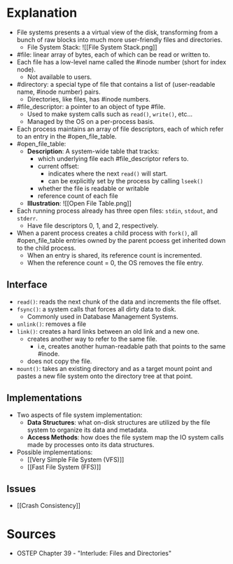 # Explanation
- File systems presents a a virtual view of the disk, transforming from a bunch of raw blocks into much more user-friendly files and directories.
	- File System Stack: ![[File System Stack.png]]
- #file: linear array of bytes, each of which can be read or written to.
- Each file has a low-level name called the #inode number (short for index node).
	- Not available to users.
- #directory: a special type of file that contains a list of (user-readable name, #inode number) pairs.
	- Directories, like files, has #inode numbers.
- #file_descriptor: a pointer to an object of type #file.
	- Used to make system calls such as `read()`, `write()`, etc...
	- Managed by the OS on a per-process basis.
- Each process maintains an array of file descriptors, each of which refer to an entry in the #open_file_table.
- #open_file_table:
	- **Description**: A system-wide table that tracks:
		- which underlying file each #file_descriptor refers to.
		- current offset:
			- indicates where the next `read()` will start.
			- can be explicitly set by the process by calling `lseek()`
		- whether the file is readable or writable
		- reference count of each file
	- **Illustration**: ![[Open File Table.png]]
- Each running process already has three open files: `stdin`, `stdout`, and `stderr`.
	- Have file descriptors 0, 1, and 2, respectively.
- When a parent process creates a child process with `fork()`, all #open_file_table  entries owned by the parent pcoess get inherited down to the child process.
	- When an entry is shared, its reference count is incremented.
	- When the reference count = 0, the OS removes the file entry.

## Interface
- `read()`: reads the next chunk of the data and increments the file offset.
- `fsync()`: a system calls that forces all dirty data to disk.
	- Commonly used in Database Management Systems.
- `unlink()`: removes a file
- `link()`: creates a hard links between an old link and a new one.
	- creates another way to refer to the same file.
		- i.e, creates another human-readable path that points to the same #inode.
	- does not copy the file.
- `mount()`: takes an existing directory and as a target mount point and pastes a new file system onto the directory tree at that point.

## Implementations
- Two aspects of file system implementation:
	- **Data Structures**: what on-disk structures are utilized by the file system to organize its data and metadata.
	- **Access Methods**: how does the file system map the IO system calls made by processes onto its data structures.
- Possible implementations:
	- [[Very Simple File System (VFS)]]
	- [[Fast File System (FFS)]]

## Issues
- [[Crash Consistency]]

# Sources
- OSTEP Chapter 39 - "Interlude: Files and Directories"